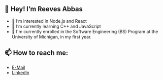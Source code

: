  ## 👋 Hey! I’m Reeves Abbas
-  👀 I’m interested in Node.js and React
- 🌱 I’m currently learning C++ and JavaScript
- 💼 I'm currently enrolled in the Software Engineering (BS) Program at the University of Michigan, in my first year. 

## 📫 How to reach me:

- [E-Mail](mailto:reeves.abbas@gmail.com)
- [LinkedIn](https://www.linkedin.com/in/reeves-abbas-989a03209/)
